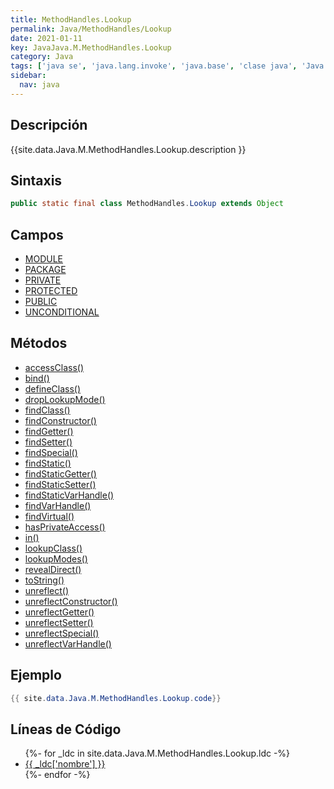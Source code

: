 ```yaml
---
title: MethodHandles.Lookup
permalink: Java/MethodHandles/Lookup
date: 2021-01-11
key: JavaJava.M.MethodHandles.Lookup
category: Java
tags: ['java se', 'java.lang.invoke', 'java.base', 'clase java', 'Java 1.0']
sidebar: 
  nav: java
---
```


## Descripción
{{site.data.Java.M.MethodHandles.Lookup.description }}

## Sintaxis
~~~java
public static final class MethodHandles.Lookup extends Object
~~~

## Campos
* [MODULE](/Java/MethodHandles/Lookup/MODULE)
* [PACKAGE](/Java/MethodHandles/Lookup/PACKAGE)
* [PRIVATE](/Java/MethodHandles/Lookup/PRIVATE)
* [PROTECTED](/Java/MethodHandles/Lookup/PROTECTED)
* [PUBLIC](/Java/MethodHandles/Lookup/PUBLIC)
* [UNCONDITIONAL](/Java/MethodHandles/Lookup/UNCONDITIONAL)

## Métodos
* [accessClass()](/Java/MethodHandles/Lookup/accessClass)
* [bind()](/Java/MethodHandles/Lookup/bind)
* [defineClass()](/Java/MethodHandles/Lookup/defineClass)
* [dropLookupMode()](/Java/MethodHandles/Lookup/dropLookupMode)
* [findClass()](/Java/MethodHandles/Lookup/findClass)
* [findConstructor()](/Java/MethodHandles/Lookup/findConstructor)
* [findGetter()](/Java/MethodHandles/Lookup/findGetter)
* [findSetter()](/Java/MethodHandles/Lookup/findSetter)
* [findSpecial()](/Java/MethodHandles/Lookup/findSpecial)
* [findStatic()](/Java/MethodHandles/Lookup/findStatic)
* [findStaticGetter()](/Java/MethodHandles/Lookup/findStaticGetter)
* [findStaticSetter()](/Java/MethodHandles/Lookup/findStaticSetter)
* [findStaticVarHandle()](/Java/MethodHandles/Lookup/findStaticVarHandle)
* [findVarHandle()](/Java/MethodHandles/Lookup/findVarHandle)
* [findVirtual()](/Java/MethodHandles/Lookup/findVirtual)
* [hasPrivateAccess()](/Java/MethodHandles/Lookup/hasPrivateAccess)
* [in()](/Java/MethodHandles/Lookup/in)
* [lookupClass()](/Java/MethodHandles/Lookup/lookupClass)
* [lookupModes()](/Java/MethodHandles/Lookup/lookupModes)
* [revealDirect()](/Java/MethodHandles/Lookup/revealDirect)
* [toString()](/Java/MethodHandles/Lookup/toString)
* [unreflect()](/Java/MethodHandles/Lookup/unreflect)
* [unreflectConstructor()](/Java/MethodHandles/Lookup/unreflectConstructor)
* [unreflectGetter()](/Java/MethodHandles/Lookup/unreflectGetter)
* [unreflectSetter()](/Java/MethodHandles/Lookup/unreflectSetter)
* [unreflectSpecial()](/Java/MethodHandles/Lookup/unreflectSpecial)
* [unreflectVarHandle()](/Java/MethodHandles/Lookup/unreflectVarHandle)

## Ejemplo
~~~java
{{ site.data.Java.M.MethodHandles.Lookup.code}}
~~~

## Líneas de Código
<ul>
{%- for _ldc in site.data.Java.M.MethodHandles.Lookup.ldc -%}
   <li>
       <a href="{{_ldc['url'] }}">{{ _ldc['nombre'] }}</a>
   </li>
{%- endfor -%}
</ul>
